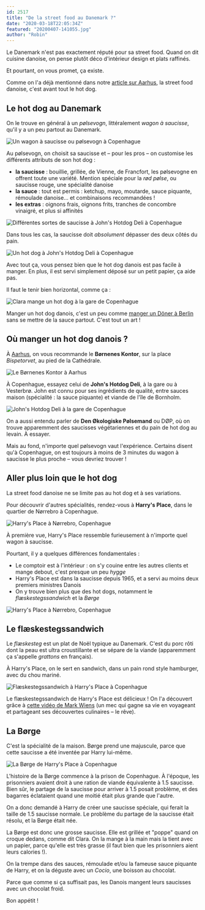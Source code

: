 ```yaml
---
id: 2517
title: "De la street food au Danemark ?"
date: "2020-03-18T22:05:34Z"
featured: "20200407-141055.jpg"
author: "Robin"
---
```


Le Danemark n'est pas exactement réputé pour sa street food. Quand on dit
cuisine danoise, on pense plutôt déco d'intérieur design et plats raffinés.

Et pourtant, on vous promet, ça existe.

Comme on l'a déjà mentionné dans notre
[article sur Aarhus](/9-choses-incontournables-a-faire-a-aarhus/), la street
food danoise, c'est avant tout le hot dog.

## Le hot dog au Danemark

On le trouve en général à un _pølsevogn_, littéralement _wagon à saucisse_,
qu'il y a un peu partout au Danemark.

![Un wagon à saucisse ou pølsevogn à Copenhague](20200408-174855.jpg "Un wagon à saucisse à Copenhague")

Au pølsevogn, on choisit sa saucisse et – pour les pros – on customise les
différents attributs de son hot dog :

- **la saucisse** : bouillie, grillée, de Vienne, de Francfort, les pølsevogne
  en offrent toute une variété. Mention spéciale pour la _rød pølse_, ou
  saucisse rouge, une spécialité danoise
- **la sauce** : tout est permis : ketchup, mayo, moutarde, sauce piquante,
  rémoulade danoise... et combinaisons recommandées !
- **les extras** : oignons frais, oignons frits, tranches de concombre vinaigré,
  et plus si affinités

![Différentes sortes de saucisse à John's Hotdog Deli à Copenhague](20200408-131130.jpg "Différentes sortes de saucisse, dont la fameuse rød pølse")

Dans tous les cas, la saucisse doit _absolument_ dépasser des deux côtés du
pain.

![Un hot dog à John's Hotdog Deli à Copenhague](20200408-131113.jpg "Un hot dog à John's Hotdog Deli")

Avec tout ça, vous pensez bien que le hot dog danois est pas facile à manger. En
plus, il est servi simplement déposé sur un petit papier, ça aide pas.

Il faut le tenir bien horizontal, comme ça :

![Clara mange un hot dog à la gare de Copenhague](20200408-131331.jpg)

Manger un hot dog danois, c'est un peu comme
[manger un Döner à Berlin](/ich-hatte-gerne-einen-doner-bitte/) sans se mettre
de la sauce partout. C'est tout un art !

## Où manger un hot dog danois ?

À [Aarhus](/9-choses-incontournables-a-faire-a-aarhus/), on vous recommande le
**Børnenes Kontor**, sur la place _Bispetorvet_, au pied de la Cathédrale.

![Le Børnenes Kontor à Aarhus](20200407-140745.jpg "Le Børnenes Kontor à Aarhus")

À Copenhague, essayez celui de **John's Hotdog Deli**, à la gare ou à Vesterbrø.
John est connu pour ses ingrédients de qualité, entre sauces maison
(spécialité : la sauce piquante) et viande de l'île de Bornholm.

![John's Hotdog Deli à la gare de Copenhague](20200408-130929.jpg "John's Hotdog Deli à la gare de Copenhague")

On a aussi entendu parler de **Den Økologiske Pølsemand** ou DØP, où on trouve
apparemment des saucisses végétariennes et du pain de hot dog au levain. À
essayer.

Mais au fond, n'importe quel pølsevogn vaut l'expérience. Certains disent qu'à
Copenhague, on est toujours à moins de 3 minutes du wagon à saucisse le plus
proche – vous devriez trouver !

## Aller plus loin que le hot dog

La street food danoise ne se limite pas au hot dog et à ses variations.

Pour découvrir d'autres spécialités, rendez-vous à **Harry's Place**, dans le
quartier de Nørrebro à Copenhague.

![Harry's Place à Nørrebro, Copenhague](20200408-184505.jpg)

À première vue, Harry's Place ressemble furieusement à n'importe quel wagon à
saucisse.

Pourtant, il y a quelques différences fondamentales :

- Le comptoir est à l'intérieur : on s'y couine entre les autres clients et
  mange debout, c'est presque un peu _hygge_
- Harry's Place est dans la saucisse depuis 1965, et a servi au moins deux
  premiers ministres Danois
- On y trouve bien plus que des hot dogs, notamment le _flæskestegssandwich_ et
  la _Børge_

![Harry's Place à Nørrebro, Copenhague](20200408-181550.jpg)

## Le flæskestegssandwich

Le _flæskesteg_ est un plat de Noël typique au Danemark. C'est du porc rôti dont
la peau est ultra croustillante et se sépare de la viande (apparemment ça
s'appelle _grattons_ en français).

À Harry's Place, on le sert en sandwich, dans un pain rond style hamburger, avec
du chou mariné.

![Flæskestegssandwich à Harry's Place à Copenhague](20200408-182429.jpg)

Le flæskestegssandwich de Harry's Place est délicieux ! On l'a découvert grâce à
[cette vidéo de Mark Wiens](https://www.youtube.com/watch?v=2RvgmqpgSCM) (un mec
qui gagne sa vie en voyageant et partageant ses découvertes culinaires – le
rêve).

## La Børge

C'est la spécialité de la maison. Børge prend une majuscule, parce que cette
saucisse a été inventée par Harry lui-même.

![La Børge de Harry's Place à Copenhague](20200408-183706.jpg)

L'histoire de la Børge commence à la prison de Copenhague. À l'époque, les
prisonniers avaient droit à une ration de viande équivalente à 1.5 saucisse.
Bien sûr, le partage de la saucisse pour arriver à 1.5 posait problème, et des
bagarres éclataient quand une moitié était plus grande que l'autre.

On a donc demandé à Harry de créer une saucisse spéciale, qui ferait la taille
de 1.5 saucisse normale. Le problème du partage de la saucisse était résolu, et
la Børge était née.

La Børge est donc une grosse saucisse. Elle est grillée et "poppe" quand on
croque dedans, comme dit Clara. On la mange à la main mais la tient avec un
papier, parce qu'elle est très grasse (il faut bien que les prisonniers aient
leurs calories !).

On la trempe dans des sauces, rémoulade et/ou la fameuse sauce piquante de
Harry, et on la déguste avec un _Cocio_, une boisson au chocolat.

Parce que comme si ça suffisait pas, les Danois mangent leurs saucisses avec un
chocolat froid.

Bon appétit !
